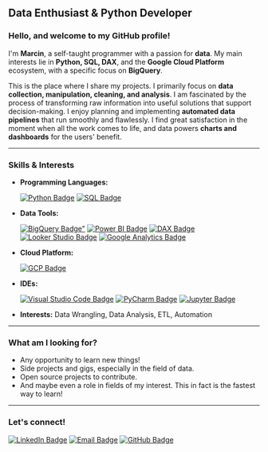## **Data Enthusiast & Python Developer**

### Hello, and welcome to my GitHub profile!

I'm **Marcin**, a self-taught programmer with a passion for **data**. My main interests lie in **Python, SQL, DAX**, and the **Google Cloud Platform** ecosystem, with a specific focus on **BigQuery**.

This is the place where I share my projects. I primarily focus on **data collection, manipulation, cleaning, and analysis**. I am fascinated by the process of transforming raw information into useful solutions that support decision-making. I enjoy planning and implementing **automated data pipelines** that run smoothly and flawlessly. I find great satisfaction in the moment when all the work comes to life, and data powers **charts and dashboards** for the users' benefit.

---
### Skills & Interests
* **Programming Languages:**

  [![Python Badge](https://img.shields.io/badge/Python-3776AB?style=for-the-badge&logo=python&logoColor=white)](https://www.python.org/)
  [![SQL Badge](https://img.shields.io/badge/SQL-003B57?style=for-the-badge&logo=sqlite&logoColor=white)](https://sqlite.org/)

* **Data Tools:**

  [![BigQuery Badge"](https://img.shields.io/badge/BigQuery-4285F4?style=for-the-badge&logo=google-cloud&logoColor=white)](https://cloud.google.com/bigquery)
  [![Power BI Badge](https://img.shields.io/badge/Power%20BI-F2C811?style=for-the-badge&logo=power-bi&logoColor=black)](https://www.microsoft.com/power-platform/products/power-bi/)
  [![DAX Badge](https://img.shields.io/badge/DAX-667799?style=for-the-badge&logoColor=white)](https://learn.microsoft.com/dax/)
  [![Looker Studio Badge](https://img.shields.io/badge/Looker%20Studio-1A73E8?style=for-the-badge&logo=google&logoColor=white)](https://lookerstudio.google.com/)
  [![Google Analytics Badge](https://img.shields.io/badge/Google%20Analytics-E37400?style=for-the-badge&logo=google%20analytics&logoColor=white)](https://marketingplatform.google.com/about/analytics/)

  


* **Cloud Platform:**

  [![GCP Badge](https://img.shields.io/badge/Google_Cloud-4285F4?style=for-the-badge&logo=google-cloud&logoColor=white)](https://cloud.google.com/)

* **IDEs:**

  [![Visual Studio Code Badge](https://img.shields.io/badge/Visual_Studio_Code-0078D4?style=for-the-badge&logo=visual%20studio%20code&logoColor=white)](https://code.visualstudio.com/)
  [![PyCharm Badge](https://img.shields.io/badge/PyCharm-222222.svg?&style=for-the-badge&logo=PyCharm&logoColor=white)](https://www.jetbrains.com/pycharm/)
  [![Jupyter Badge](https://img.shields.io/badge/Jupyter-F37626.svg?&style=for-the-badge&logo=Jupyter&logoColor=white)](https://jupyter.org/)
 
* **Interests:** Data Wrangling, Data Analysis, ETL, Automation

---
### What am I looking for?
* Any opportunity to learn new things!
* Side projects and gigs, especially in the field of data.
* Open source projects to contribute.
* And maybe even a role in fields of my interest. This in fact is the fastest way to learn!

---
### Let's connect!

[![LinkedIn Badge](https://img.shields.io/badge/LinkedIn-0077B5?style=for-the-badge&logo=linkedin&logoColor=white)](https://www.linkedin.com/in/marcin-borowski-a77ba4158/)
[![Email Badge](https://img.shields.io/badge/Gmail-D14836?style=for-the-badge&logo=gmail&logoColor=white)](mailto:marcin.borowski84@gmail.com)
[![GitHub Badge](https://img.shields.io/badge/GitHub-100000?style=for-the-badge&logo=github&logoColor=white)](https://github.com/MrSz-84)


<!---
MrSz-84/MrSz-84 is a ✨ special ✨ repository because its `README.md` (this file) appears on your GitHub profile.
You can click the Preview link to take a look at your changes.
--->
